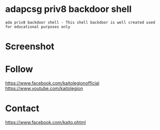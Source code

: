 # adapcsg priv8 backdoor shell
```
ada priv8 backdoor shell - This shell backdoor is well created used for educational purposes only
```
# Screenshot


# Follow
https://www.facebook.com/kaitolegionofficial <br>
https://www.youtube.com/kaitolegion

# Contact
https://www.facebook.com/kaito.phtml
